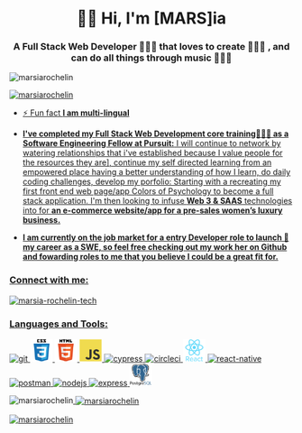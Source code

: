 <h1 align="center"> 👋🏽 Hi, I'm [MARS]ia</h1>
<h3 align="center">A Full Stack Web Developer 👩🏾‍💻 that loves to create 👩🏾‍🎨 , and can do all things through music 🎵🎼🎶</h3>

<p align="left"> <img src="https://komarev.com/ghpvc/?username=marsiarochelin&label=Profile%20views&color=0e75b6&style=flat" alt="marsiarochelin" /> </p>

<p align="left"> <a href="https://github.com/ryo-ma/github-profile-trophy"><img src="https://github-profile-trophy.vercel.app/?username=marsiarochelin" alt="marsiarochelin" /> </p>

- ⚡ Fun fact **I am multi-lingual**

- **I've completed my Full Stack Web Development core training👩🏽‍🎓 as a Software Engineering Fellow at Pursuit:**
I will continue to network by watering relationships that i've established because I value people for the resources they are], continue my self directed learning from an empowered place having a better understanding of how I learn, do daily coding challenges, develop my porfolio: 
Starting with a recreating my first front end web page/app Colors of Psychology to become a full stack application. 
I'm then looking to infuse **Web 3 & SAAS** technologies into for **an e-commerce website/app for a pre-sales women’s luxury business.**

- **I am currently on the job market for a entry Developer role to launch 🚀 my career as a SWE, so feel free checking out my work her on Github and fowarding roles to me that you believe I could be a great fit for.**



<h3 align="left">Connect with me:</h3>
<p align="left">
<a href="https://linkedin.com/in/marsia-rochelin-tech" target="blank"><img align="center" src="https://raw.githubusercontent.com/rahuldkjain/github-profile-readme-generator/master/src/images/icons/Social/linked-in-alt.svg" alt="marsia-rochelin-tech" height="30" width="40" />
</p>

<h3 align="left">Languages and Tools:</h3>

<!-- <p align="left"> <a href="https://developer.android.com" target="_blank" rel="noreferrer"> <img src="https://raw.githubusercontent.com/devicons/devicon/master/icons/android/android-original-wordmark.svg" alt="android" width="40" height="40"/> </a> -->

<a href="https://git-scm.com/" target="_blank" rel="noreferrer"> <img src="https://www.vectorlogo.zone/logos/git-scm/git-scm-icon.svg" alt="git" width="40" height="40"/> <a href="https://www.w3schools.com/css/" target="_blank" rel="noreferrer"> <img src="https://raw.githubusercontent.com/devicons/devicon/master/icons/css3/css3-original-wordmark.svg" alt="css3" width="40" height="40"/> 
<a href="https://www.w3.org/html/" target="_blank" rel="noreferrer"> <img src="https://raw.githubusercontent.com/devicons/devicon/master/icons/html5/html5-original-wordmark.svg" alt="html5" width="40" height="40"/> <a href="https://developer.mozilla.org/en-US/docs/Web/JavaScript" target="_blank" rel="noreferrer"> <img src="https://raw.githubusercontent.com/devicons/devicon/master/icons/javascript/javascript-original.svg" alt="javascript" width="40" height="40"/> 
<a href="https://www.cypress.io" target="_blank" rel="noreferrer"> <img src="https://www.freecodecamp.org/news/content/images/size/w2000/2020/08/cypress-io-logo-social-share-8fb8a1db3cdc0b289fad927694ecb415.png" alt="cypress" width="40" height="40"/> 
<a href="https://circleci.com" target="_blank" rel="noreferrer"> <img src="https://user-images.githubusercontent.com/107490105/209581959-26164f4f-99b6-4805-8d81-6400bf4990af.png" alt="circleci" width="40" height="40"/> <a href="https://reactjs.org/" target="_blank" rel="noreferrer"> <img src="https://raw.githubusercontent.com/devicons/devicon/master/icons/react/react-original-wordmark.svg" alt="react" width="40" height="40"/> </a> 
<a href="https://reactnative.dev/" target="_blank" rel="noreferrer"> <img src="https://reactnative.dev/img/header_logo.svg" alt="react-native" width="40" height="40"/> <a href="https://postman.com" target="_blank" rel="noreferrer"> <img src="https://www.vectorlogo.zone/logos/getpostman/getpostman-icon.svg" alt="postman" width="40" height="40"/> <a href="https://nodejs.org" target="_blank" rel="noreferrer"> <img src="https://encrypted-tbn0.gstatic.com/images?q=tbn:ANd9GcSJs5uMyfrmgKbw5PeIa_hNtC-K-Npkdg47dYhwmitEXK9tWbQCsFxCDuLjO3RvDhSChlw&usqp=CAU" alt="nodejs" width="40" height="40"/> </a> <a href="https://expressjs.com" target="_blank" rel="noreferrer"> <img src="https://expressjs.com/images/express-facebook-share.png" alt="express" width="40" height="40"/> <a href="https://www.postgresql.org" target="_blank" rel="noreferrer"> <img src="https://raw.githubusercontent.com/devicons/devicon/master/icons/postgresql/postgresql-original-wordmark.svg" alt="postgresql" width="40" height="40"/> 

<p><img align="left" src="https://github-readme-stats.vercel.app/api/top-langs?username=marsiarochelin&show_icons=true&locale=en&layout=compact" alt="marsiarochelin" /></p>
<p>&nbsp;<img align="center" src="https://github-readme-stats.vercel.app/api?username=marsiarochelin&show_icons=true&locale=en" alt="marsiarochelin" /></p>
<p><img align="center" src="https://github-readme-streak-stats.herokuapp.com/?user=marsiarochelin&" alt="marsiarochelin" /></p>











